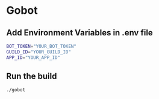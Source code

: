 # Gobot


## Add Environment Variables in .env file

```bash
BOT_TOKEN="YOUR_BOT_TOKEN"
GUILD_ID="YOUR_GUILD_ID"
APP_ID="YOUR_APP_ID"
```
  

## Run the build

```bash
./gobot
```